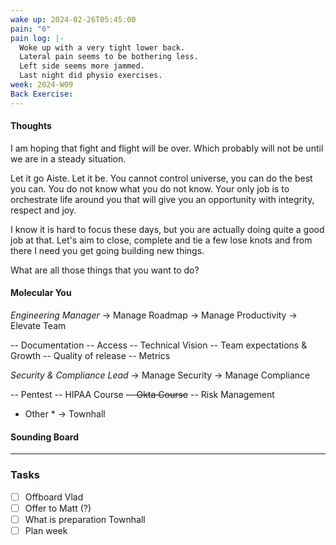 ```yaml
---
wake up: 2024-02-26T05:45:00
pain: "6"
pain log: |-
  Woke up with a very tight lower back. 
  Lateral pain seems to be bothering less.
  Left side seems more jammed. 
  Last night did physio exercises.
week: 2024-W09
Back Exercise:
---
```

#### Thoughts

I am hoping that fight and flight will be over.
Which probably will not be until we are in a steady situation.  

Let it go Aiste. Let it be. 
You cannot control universe, you can do the best you can.
You do not know what you do not know. 
Your only job is to orchestrate life around you that will give you an opportunity with integrity, respect and joy. 

I know it is hard to focus these days, but you are actually doing quite a good job at that. 
Let's aim to close, complete and tie a few lose knots and from there I need you get going building new things. 


What are all those things that you want to do?

#### Molecular You

*Engineering Manager*
-> Manage Roadmap
-> Manage Productivity
-> Elevate Team

-- Documentation
-- Access
-- Technical Vision
-- Team expectations & Growth
-- Quality of release
-- Metrics


*Security & Compliance Lead*
-> Manage Security
-> Manage Compliance

-- Pentest
-- HIPAA Course
~~-- Okta Course~~
-- Risk Management


* Other *
-> Townhall

#### Sounding Board






-----
### Tasks 
- [ ] Offboard Vlad
- [ ] Offer to Matt (?)
- [ ] What is preparation Townhall
- [ ] Plan week
